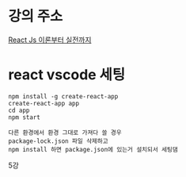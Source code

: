 # 강의 주소

[React Js 이론부터 실전까지](https://www.youtube.com/watch?v=s2knmog2j1U&list=PLRx0vPvlEmdCED62ZIWCbI-6G_jcwmuFB)


# react vscode 세팅
```
npm install -g create-react-app
create-react-app app
cd app
npm start

다른 환경에서 환경 그대로 가져다 쓸 경우
package-lock.json 파일 삭제하고
npm install 하면 package.json에 있는거 설치되서 세팅댐
```

5강